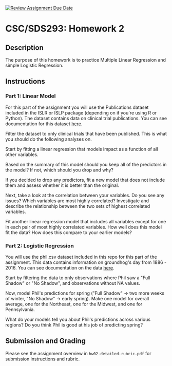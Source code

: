 [![Review Assignment Due Date](https://classroom.github.com/assets/deadline-readme-button-22041afd0340ce965d47ae6ef1cefeee28c7c493a6346c4f15d667ab976d596c.svg)](https://classroom.github.com/a/9ne_v1oY)
# CSC/SDS293: Homework 2

## Description
The purpose of this homework is to practice Multiple Linear Regression and simple Logistic Regression. 

## Instructions

### Part 1: Linear Model 
For this part of the assignment you will use the Publications dataset included in the ISLR or ISLP package (depending on if you're using R or Python). The dataset contains data on clinical trial publications. You can see documentation for this dataset [here](https://islp.readthedocs.io/en/latest/datasets/Publication.html). 

Filter the dataset to only clinical trials that have been published. This is what you should do the following analyses on. 

Start by fitting a linear regression that models impact as a function of all other variables. 

Based on the summary of this model should you keep all of the predictors in the model? If not, which should you drop and why? 

If you decided to drop any predictors, fit a new model that does not include them and assess whether it is better than the original. 

Next, take a look at the correlation between your variables. Do you see any issues? Which variables are most highly correlated? Investigate and describe the relationship between the two sets of highest correlated variables. 

Fit another linear regression model that includes all variables except for one in each pair of most highly correlated variables. How well does this model fit the data? How does this compare to your earlier models? 


### Part 2: Logistic Regression
You will use the phil.csv dataset included in this repo for this part of the assignment. This data contains information on groundhog's day from 1886 - 2016. You can see documentation on the data [here](https://www.kaggle.com/datasets/groundhogclub/groundhog-day?resource=download). 

Start by filtering the data to only observations where Phil saw a "Full Shadow" or "No Shadow", and observations without NA values.  

Now, model Phil's predictions for spring ("Full Shadow" -> two more weeks of winter, "No Shadow" -> early spring). Make one model for overall average, one for the Northeast, one for the Midwest, and one for Pennsylvania.

What do your models tell you about Phil's predictions across various regions? Do you think Phil is good at his job of predicting spring?   

## Submission and Grading
Please see the assignment overview in `hw02-detailed-rubric.pdf` for submission instructions and rubric. 
